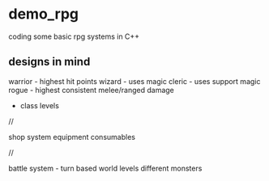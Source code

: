 # demo_rpg

coding some basic rpg systems in C++

## designs in mind

warrior - highest hit points
wizard - uses magic
cleric - uses support magic
rogue - highest consistent melee/ranged damage
 - class levels

//

shop system
equipment
consumables

//

battle system - turn based
world levels
	different monsters
